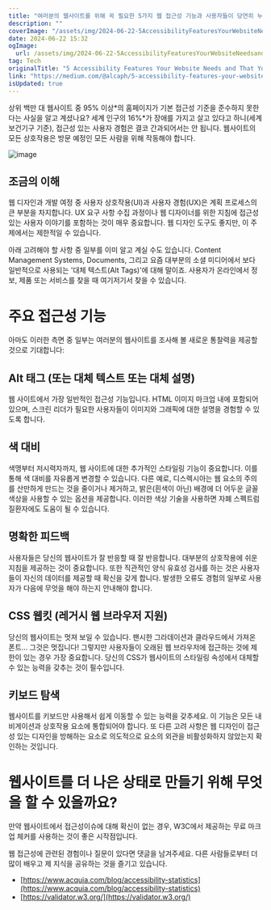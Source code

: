 ```yaml
---
title: "여러분의 웹사이트를 위해 꼭 필요한 5가지 웹 접근성 기능과 사용자들이 당연히 누려야 할 것들"
description: ""
coverImage: "/assets/img/2024-06-22-5AccessibilityFeaturesYourWebsiteNeedsandThatYourUsersDeserve_0.png"
date: 2024-06-22 15:32
ogImage:
  url: /assets/img/2024-06-22-5AccessibilityFeaturesYourWebsiteNeedsandThatYourUsersDeserve_0.png
tag: Tech
originalTitle: "5 Accessibility Features Your Website Needs and That Your Users Deserve"
link: "https://medium.com/@alcaph/5-accessibility-features-your-website-needs-and-that-your-users-deserve-2282fa8385cd"
isUpdated: true
---
```


상위 백만 대 웹사이트 중 95% 이상*의 홈페이지가 기본 접근성 기준을 준수하지 못한다는 사실을 알고 계셨나요? 세계 인구의 16%*가 장애를 가지고 살고 있다고 하니(세계보건기구 기준), 접근성 있는 사용자 경험은 결코 간과되어서는 안 됩니다. 웹사이트의 모든 상호작용은 방문 예정인 모든 사람을 위해 작동해야 합니다.

![image](/assets/img/2024-06-22-5AccessibilityFeaturesYourWebsiteNeedsandThatYourUsersDeserve_0.png)

## 조금의 이해

웹 디자인과 개발 여정 중 사용자 상호작용(UI)과 사용자 경험(UX)은 계획 프로세스의 큰 부분을 차지합니다. UX 요구 사항 수집 과정이나 웹 디자이너를 위한 지침에 접근성 있는 사용자 이야기를 포함하는 것이 매우 중요합니다. 웹 디자인 도구도 좋지만, 이 주제에서는 제한적일 수 있습니다.

<!-- seedividend - 사각형 -->

<ins class="adsbygoogle"
     style="display:block"
     data-ad-client="ca-pub-4877378276818686"
     data-ad-slot="1898504329"
     data-ad-format="auto"
     data-full-width-responsive="true"></ins>

<script>
     (adsbygoogle = window.adsbygoogle || []).push({});
</script>

아래 고려해야 할 사항 중 일부를 이미 알고 계실 수도 있습니다. Content Management Systems, Documents, 그리고 요즘 대부분의 소셜 미디어에서 보다 일반적으로 사용되는 '대체 텍스트(Alt Tags)'에 대해 말이죠. 사용자가 온라인에서 정보, 제품 또는 서비스를 찾을 때 여기저기서 찾을 수 있습니다.

# 주요 접근성 기능

아마도 이러한 측면 중 일부는 여러분의 웹사이트를 조사해 볼 새로운 통찰력을 제공할 것으로 기대합니다:

## Alt 태그 (또는 대체 텍스트 또는 대체 설명)

<!-- seedividend - 사각형 -->

<ins class="adsbygoogle"
     style="display:block"
     data-ad-client="ca-pub-4877378276818686"
     data-ad-slot="1898504329"
     data-ad-format="auto"
     data-full-width-responsive="true"></ins>

<script>
     (adsbygoogle = window.adsbygoogle || []).push({});
</script>

웹 사이트에서 가장 일반적인 접근성 기능입니다. HTML 이미지 마크업 내에 포함되어 있으며, 스크린 리더가 필요한 사용자들이 이미지와 그래픽에 대한 설명을 경험할 수 있도록 합니다.

## 색 대비

색맹부터 저시력자까지, 웹 사이트에 대한 추가적인 스타일링 기능이 중요합니다. 이를 통해 색 대비를 자유롭게 변경할 수 있습니다. 다른 예로, 디스렉시아는 웹 요소의 주의를 산만하게 만드는 것을 줄이거나 제거하고, 밝은(흰색이 아닌) 배경에 더 어두운 글꼴 색상을 사용할 수 있는 옵션을 제공합니다. 이러한 색상 기술을 사용하면 자폐 스펙트럼 질환자에도 도움이 될 수 있습니다.

## 명확한 피드백

<!-- seedividend - 사각형 -->

<ins class="adsbygoogle"
     style="display:block"
     data-ad-client="ca-pub-4877378276818686"
     data-ad-slot="1898504329"
     data-ad-format="auto"
     data-full-width-responsive="true"></ins>

<script>
     (adsbygoogle = window.adsbygoogle || []).push({});
</script>

사용자들은 당신의 웹사이트가 잘 반응할 때 잘 반응합니다. 대부분의 상호작용에 쉬운 지침을 제공하는 것이 중요합니다. 또한 직관적인 양식 유효성 검사를 하는 것은 사용자들이 자신의 데이터를 제공할 때 확신을 갖게 합니다. 발생한 오류도 경험의 일부로 사용자가 다음에 무엇을 해야 하는지 안내해야 합니다.

## CSS 웹킷 (레거시 웹 브라우저 지원)

당신의 웹사이트는 멋져 보일 수 있습니다. 팬시한 그라데이션과 클라우드에서 가져온 폰트... 그것은 멋집니다! 그렇지만 사용자들이 오래된 웹 브라우저에 접근하는 것에 제한이 있는 경우 가장 중요합니다. 당신의 CSS가 웹사이트의 스타일링 속성에서 대체할 수 있는 능력을 갖추는 것이 필수입니다.

## 키보드 탐색

<!-- seedividend - 사각형 -->

<ins class="adsbygoogle"
     style="display:block"
     data-ad-client="ca-pub-4877378276818686"
     data-ad-slot="1898504329"
     data-ad-format="auto"
     data-full-width-responsive="true"></ins>

<script>
     (adsbygoogle = window.adsbygoogle || []).push({});
</script>

웹사이트를 키보드만 사용해서 쉽게 이동할 수 있는 능력을 갖추세요. 이 기능은 모든 내비게이션과 상호작용 요소에 통합되어야 합니다. 또 다른 고려 사항은 웹 디자인이 접근성 있는 디자인을 방해하는 요소로 의도적으로 요소의 외관을 비활성화하지 않았는지 확인하는 것입니다.

# 웹사이트를 더 나은 상태로 만들기 위해 무엇을 할 수 있을까요?

만약 웹사이트에서 접근성이슈에 대해 확신이 없는 경우, W3C에서 제공하는 무료 마크업 체커를 사용하는 것이 좋은 시작점입니다.

웹 접근성에 관련된 경험이나 질문이 있다면 댓글을 남겨주세요. 다른 사람들로부터 더 많이 배우고 제 지식을 공유하는 것을 즐기고 있습니다.

<!-- seedividend - 사각형 -->

<ins class="adsbygoogle"
     style="display:block"
     data-ad-client="ca-pub-4877378276818686"
     data-ad-slot="1898504329"
     data-ad-format="auto"
     data-full-width-responsive="true"></ins>

<script>
     (adsbygoogle = window.adsbygoogle || []).push({});
</script>

- [https://www.acquia.com/blog/accessibility-statistics](https://www.acquia.com/blog/accessibility-statistics)
- [https://validator.w3.org/](https://validator.w3.org/)
